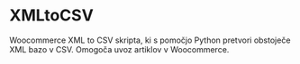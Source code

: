# XMLtoCSV
Woocommerce XML to CSV skripta, ki s pomočjo Python pretvori obstoječe XML bazo v CSV. Omogoča uvoz artiklov v Woocommerce.
